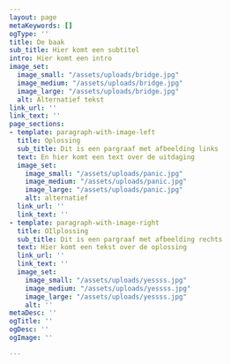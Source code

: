 ```yaml
---
layout: page
metaKeywords: []
ogType: ''
title: De baak
sub_title: Hier komt een subtitel
intro: Hier komt een intro
image_set:
  image_small: "/assets/uploads/bridge.jpg"
  image_medium: "/assets/uploads/bridge.jpg"
  image_large: "/assets/uploads/bridge.jpg"
  alt: Alternatief tekst
link_url: ''
link_text: ''
page_sections:
- template: paragraph-with-image-left
  title: Oplossing
  sub_title: Dit is een pargraaf met afbeelding links
  text: En hier komt een text over de uitdaging
  image_set:
    image_small: "/assets/uploads/panic.jpg"
    image_medium: "/assets/uploads/panic.jpg"
    image_large: "/assets/uploads/panic.jpg"
    alt: alternatief
  link_url: ''
  link_text: ''
- template: paragraph-with-image-right
  title: OIlplossing
  sub_title: Dit is een pargraaf met afbeelding rechts
  text: Hier komt een tekst over de oplossing
  link_url: ''
  link_text: ''
  image_set:
    image_small: "/assets/uploads/yessss.jpg"
    image_medium: "/assets/uploads/yessss.jpg"
    image_large: "/assets/uploads/yessss.jpg"
    alt: ''
metaDesc: ''
ogTitle: ''
ogDesc: ''
ogImage: ''

---
```


